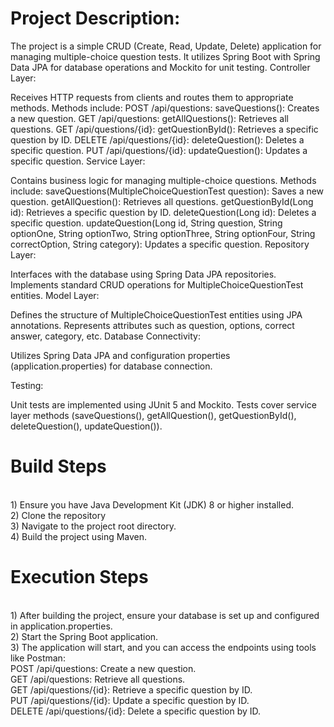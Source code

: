 <h1>Project Description:</h1>
The project is a simple CRUD (Create, Read, Update, Delete) application for managing multiple-choice question tests. It utilizes Spring Boot with Spring Data JPA for database operations and Mockito for unit testing.
Controller Layer:

Receives HTTP requests from clients and routes them to appropriate methods.
Methods include:
POST /api/questions: saveQuestions(): Creates a new question.
GET /api/questions: getAllQuestions(): Retrieves all questions.
GET /api/questions/{id}: getQuestionById(): Retrieves a specific question by ID.
DELETE /api/questions/{id}: deleteQuestion(): Deletes a specific question.
PUT /api/questions/{id}: updateQuestion(): Updates a specific question.
Service Layer:

Contains business logic for managing multiple-choice questions.
Methods include:
saveQuestions(MultipleChoiceQuestionTest question): Saves a new question.
getAllQuestion(): Retrieves all questions.
getQuestionById(Long id): Retrieves a specific question by ID.
deleteQuestion(Long id): Deletes a specific question.
updateQuestion(Long id, String question, String optionOne, String optionTwo, String optionThree, String optionFour, String correctOption, String category): Updates a specific question.
Repository Layer:

Interfaces with the database using Spring Data JPA repositories.
Implements standard CRUD operations for MultipleChoiceQuestionTest entities.
Model Layer:

Defines the structure of MultipleChoiceQuestionTest entities using JPA annotations.
Represents attributes such as question, options, correct answer, category, etc.
Database Connectivity:

Utilizes Spring Data JPA and configuration properties (application.properties) for database connection.


Testing:

Unit tests are implemented using JUnit 5 and Mockito.
Tests cover service layer methods (saveQuestions(), getAllQuestion(), getQuestionById(), deleteQuestion(), updateQuestion()).

<h1>Build Steps</h1>
  <br>1) Ensure you have Java Development Kit (JDK) 8 or higher installed.
  <br>2) Clone the repository
  <br>3) Navigate to the project root directory.
  <br>4) Build the project using Maven.
<h1>Execution Steps</h1>
  <br>1) After building the project, ensure your database is set up and configured in application.properties.
  <br>2) Start the Spring Boot application.
  <br>3) The application will start, and you can access the endpoints using tools like Postman:
        <br>POST /api/questions: Create a new question.
        <br>GET /api/questions: Retrieve all questions.
        <br>GET /api/questions/{id}: Retrieve a specific question by ID.
        <br>PUT /api/questions/{id}: Update a specific question by ID.
        <br>DELETE /api/questions/{id}: Delete a specific question by ID.

